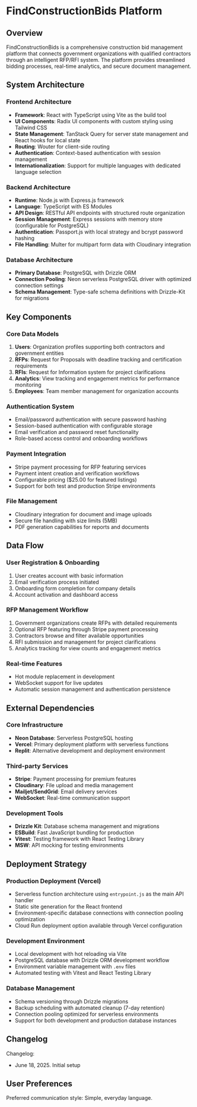 # FindConstructionBids Platform

## Overview

FindConstructionBids is a comprehensive construction bid management platform that connects government organizations with qualified contractors through an intelligent RFP/RFI system. The platform provides streamlined bidding processes, real-time analytics, and secure document management.

## System Architecture

### Frontend Architecture
- **Framework**: React with TypeScript using Vite as the build tool
- **UI Components**: Radix UI components with custom styling using Tailwind CSS
- **State Management**: TanStack Query for server state management and React hooks for local state
- **Routing**: Wouter for client-side routing
- **Authentication**: Context-based authentication with session management
- **Internationalization**: Support for multiple languages with dedicated language selection

### Backend Architecture
- **Runtime**: Node.js with Express.js framework
- **Language**: TypeScript with ES Modules
- **API Design**: RESTful API endpoints with structured route organization
- **Session Management**: Express sessions with memory store (configurable for PostgreSQL)
- **Authentication**: Passport.js with local strategy and bcrypt password hashing
- **File Handling**: Multer for multipart form data with Cloudinary integration

### Database Architecture
- **Primary Database**: PostgreSQL with Drizzle ORM
- **Connection Pooling**: Neon serverless PostgreSQL driver with optimized connection settings
- **Schema Management**: Type-safe schema definitions with Drizzle-Kit for migrations

## Key Components

### Core Data Models
1. **Users**: Organization profiles supporting both contractors and government entities
2. **RFPs**: Request for Proposals with deadline tracking and certification requirements
3. **RFIs**: Request for Information system for project clarifications
4. **Analytics**: View tracking and engagement metrics for performance monitoring
5. **Employees**: Team member management for organization accounts

### Authentication System
- Email/password authentication with secure password hashing
- Session-based authentication with configurable storage
- Email verification and password reset functionality
- Role-based access control and onboarding workflows

### Payment Integration
- Stripe payment processing for RFP featuring services
- Payment intent creation and verification workflows
- Configurable pricing ($25.00 for featured listings)
- Support for both test and production Stripe environments

### File Management
- Cloudinary integration for document and image uploads
- Secure file handling with size limits (5MB)
- PDF generation capabilities for reports and documents

## Data Flow

### User Registration & Onboarding
1. User creates account with basic information
2. Email verification process initiated
3. Onboarding form completion for company details
4. Account activation and dashboard access

### RFP Management Workflow
1. Government organizations create RFPs with detailed requirements
2. Optional RFP featuring through Stripe payment processing
3. Contractors browse and filter available opportunities
4. RFI submission and management for project clarifications
5. Analytics tracking for view counts and engagement metrics

### Real-time Features
- Hot module replacement in development
- WebSocket support for live updates
- Automatic session management and authentication persistence

## External Dependencies

### Core Infrastructure
- **Neon Database**: Serverless PostgreSQL hosting
- **Vercel**: Primary deployment platform with serverless functions
- **Replit**: Alternative development and deployment environment

### Third-party Services
- **Stripe**: Payment processing for premium features
- **Cloudinary**: File upload and media management
- **Mailjet/SendGrid**: Email delivery services
- **WebSocket**: Real-time communication support

### Development Tools
- **Drizzle Kit**: Database schema management and migrations
- **ESBuild**: Fast JavaScript bundling for production
- **Vitest**: Testing framework with React Testing Library
- **MSW**: API mocking for testing environments

## Deployment Strategy

### Production Deployment (Vercel)
- Serverless function architecture using `entrypoint.js` as the main API handler
- Static site generation for the React frontend
- Environment-specific database connections with connection pooling optimization
- Cloud Run deployment option available through Vercel configuration

### Development Environment
- Local development with hot reloading via Vite
- PostgreSQL database with Drizzle ORM development workflow
- Environment variable management with `.env` files
- Automated testing with Vitest and React Testing Library

### Database Management
- Schema versioning through Drizzle migrations
- Backup scheduling with automated cleanup (7-day retention)
- Connection pooling optimized for serverless environments
- Support for both development and production database instances

## Changelog

Changelog:
- June 18, 2025. Initial setup

## User Preferences

Preferred communication style: Simple, everyday language.